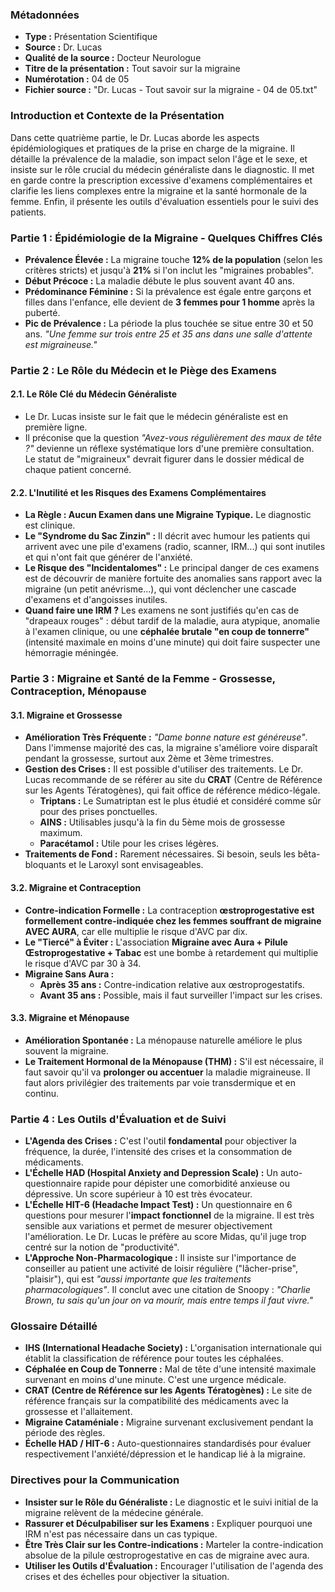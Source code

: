 ### **Métadonnées**

- **Type :** Présentation Scientifique
- **Source :** Dr. Lucas
- **Qualité de la source :** Docteur Neurologue
- **Titre de la présentation :** Tout savoir sur la migraine
- **Numérotation :** 04 de 05
- **Fichier source :** "Dr. Lucas - Tout savoir sur la migraine - 04 de 05.txt"

### **Introduction et Contexte de la Présentation**

Dans cette quatrième partie, le Dr. Lucas aborde les aspects épidémiologiques et pratiques de la prise en charge de la migraine. Il détaille la prévalence de la maladie, son impact selon l'âge et le sexe, et insiste sur le rôle crucial du médecin généraliste dans le diagnostic. Il met en garde contre la prescription excessive d'examens complémentaires et clarifie les liens complexes entre la migraine et la santé hormonale de la femme. Enfin, il présente les outils d'évaluation essentiels pour le suivi des patients.

### **Partie 1 : Épidémiologie de la Migraine - Quelques Chiffres Clés**

- **Prévalence Élevée :** La migraine touche **12% de la population** (selon les critères stricts) et jusqu'à **21%** si l'on inclut les "migraines probables".
- **Début Précoce :** La maladie débute le plus souvent avant 40 ans.
- **Prédominance Féminine :** Si la prévalence est égale entre garçons et filles dans l'enfance, elle devient de **3 femmes pour 1 homme** après la puberté.
- **Pic de Prévalence :** La période la plus touchée se situe entre 30 et 50 ans. _"Une femme sur trois entre 25 et 35 ans dans une salle d'attente est migraineuse."_

### **Partie 2 : Le Rôle du Médecin et le Piège des Examens**

#### **2.1. Le Rôle Clé du Médecin Généraliste**

- Le Dr. Lucas insiste sur le fait que le médecin généraliste est en première ligne.
- Il préconise que la question _"Avez-vous régulièrement des maux de tête ?"_ devienne un réflexe systématique lors d'une première consultation. Le statut de "migraineux" devrait figurer dans le dossier médical de chaque patient concerné.

#### **2.2. L'Inutilité et les Risques des Examens Complémentaires**

- **La Règle : Aucun Examen dans une Migraine Typique.** Le diagnostic est clinique.
- **Le "Syndrome du Sac Zinzin" :** Il décrit avec humour les patients qui arrivent avec une pile d'examens (radio, scanner, IRM...) qui sont inutiles et qui n'ont fait que générer de l'anxiété.
- **Le Risque des "Incidentalomes" :** Le principal danger de ces examens est de découvrir de manière fortuite des anomalies sans rapport avec la migraine (un petit anévrisme...), qui vont déclencher une cascade d'examens et d'angoisses inutiles.
- **Quand faire une IRM ?** Les examens ne sont justifiés qu'en cas de "drapeaux rouges" : début tardif de la maladie, aura atypique, anomalie à l'examen clinique, ou une **céphalée brutale "en coup de tonnerre"** (intensité maximale en moins d'une minute) qui doit faire suspecter une hémorragie méningée.

### **Partie 3 : Migraine et Santé de la Femme - Grossesse, Contraception, Ménopause**

#### **3.1. Migraine et Grossesse**

- **Amélioration Très Fréquente :** _"Dame bonne nature est généreuse"_. Dans l'immense majorité des cas, la migraine s'améliore voire disparaît pendant la grossesse, surtout aux 2ème et 3ème trimestres.
- **Gestion des Crises :** Il est possible d'utiliser des traitements. Le Dr. Lucas recommande de se référer au site du **CRAT** (Centre de Référence sur les Agents Tératogènes), qui fait office de référence médico-légale.
  - **Triptans :** Le Sumatriptan est le plus étudié et considéré comme sûr pour des prises ponctuelles.
  - **AINS :** Utilisables jusqu'à la fin du 5ème mois de grossesse maximum.
  - **Paracétamol :** Utile pour les crises légères.
- **Traitements de Fond :** Rarement nécessaires. Si besoin, seuls les bêta-bloquants et le Laroxyl sont envisageables.

#### **3.2. Migraine et Contraception**

- **Contre-indication Formelle :** La contraception **œstroprogestative est formellement contre-indiquée chez les femmes souffrant de migraine AVEC AURA**, car elle multiplie le risque d'AVC par dix.
- **Le "Tiercé" à Éviter :** L'association **Migraine avec Aura + Pilule Œstroprogestative + Tabac** est une bombe à retardement qui multiplie le risque d'AVC par 30 à 34.
- **Migraine Sans Aura :**
  - **Après 35 ans :** Contre-indication relative aux œstroprogestatifs.
  - **Avant 35 ans :** Possible, mais il faut surveiller l'impact sur les crises.

#### **3.3. Migraine et Ménopause**

- **Amélioration Spontanée :** La ménopause naturelle améliore le plus souvent la migraine.
- **Le Traitement Hormonal de la Ménopause (THM) :** S'il est nécessaire, il faut savoir qu'il va **prolonger ou accentuer** la maladie migraineuse. Il faut alors privilégier des traitements par voie transdermique et en continu.

### **Partie 4 : Les Outils d'Évaluation et de Suivi**

- **L'Agenda des Crises :** C'est l'outil **fondamental** pour objectiver la fréquence, la durée, l'intensité des crises et la consommation de médicaments.
- **L'Échelle HAD (Hospital Anxiety and Depression Scale) :** Un auto-questionnaire rapide pour dépister une comorbidité anxieuse ou dépressive. Un score supérieur à 10 est très évocateur.
- **L'Échelle HIT-6 (Headache Impact Test) :** Un questionnaire en 6 questions pour mesurer l'**impact fonctionnel** de la migraine. Il est très sensible aux variations et permet de mesurer objectivement l'amélioration. Le Dr. Lucas le préfère au score Midas, qu'il juge trop centré sur la notion de "productivité".
- **L'Approche Non-Pharmacologique :** Il insiste sur l'importance de conseiller au patient une activité de loisir régulière ("lâcher-prise", "plaisir"), qui est _"aussi importante que les traitements pharmacologiques"_. Il conclut avec une citation de Snoopy : _"Charlie Brown, tu sais qu'un jour on va mourir, mais entre temps il faut vivre."_

### **Glossaire Détaillé**

- **IHS (International Headache Society) :** L'organisation internationale qui établit la classification de référence pour toutes les céphalées.
- **Céphalée en Coup de Tonnerre :** Mal de tête d'une intensité maximale survenant en moins d'une minute. C'est une urgence médicale.
- **CRAT (Centre de Référence sur les Agents Tératogènes) :** Le site de référence français sur la compatibilité des médicaments avec la grossesse et l'allaitement.
- **Migraine Cataméniale :** Migraine survenant exclusivement pendant la période des règles.
- **Échelle HAD / HIT-6 :** Auto-questionnaires standardisés pour évaluer respectivement l'anxiété/dépression et le handicap lié à la migraine.

### **Directives pour la Communication**

- **Insister sur le Rôle du Généraliste :** Le diagnostic et le suivi initial de la migraine relèvent de la médecine générale.
- **Rassurer et Déculpabiliser sur les Examens :** Expliquer pourquoi une IRM n'est pas nécessaire dans un cas typique.
- **Être Très Clair sur les Contre-indications :** Marteler la contre-indication absolue de la pilule œstroprogestative en cas de migraine avec aura.
- **Utiliser les Outils d'Évaluation :** Encourager l'utilisation de l'agenda des crises et des échelles pour objectiver la situation.
